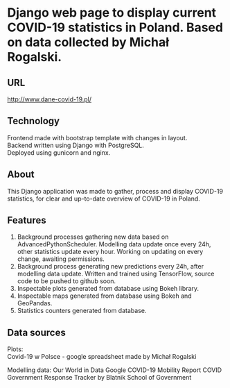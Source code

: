 # Django web page to display current COVID-19 statistics in Poland. Based on data collected by Michał Rogalski.

## URL
http://www.dane-covid-19.pl/

## Technology
Frontend made with bootstrap template with changes in layout.  
Backend written using Django with PostgreSQL.  
Deployed using gunicorn and nginx.  

## About
This Django application was made to gather, process and display COVID-19 statistics, for clear and up-to-date overview of COVID-19 in Poland.

## Features

1. Background processes gathering new data based on AdvancedPythonScheduler. Modelling data update once every 24h, other statistics update every hour. Working on updating on every change, awaiting permissions.
2. Background process generating new predictions every 24h, after modelling data update. Written and trained using TensorFlow, source code to be pushed to github soon. 
3. Inspectable plots generated from database using Bokeh library.
4. Inspectable maps generated from database using Bokeh and GeoPandas.
5. Statistics counters generated from database. 

## Data sources
Plots:  
Covid-19 w Polsce - google spreadsheet made by Michał Rogalski

Modelling data:
Our World in Data
Google COVID-19 Mobility Report
COVID Government Response Tracker by Blatnik School of Government
